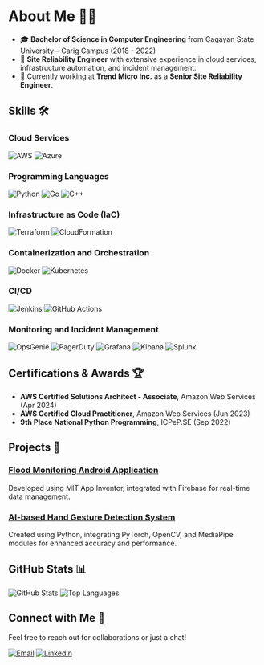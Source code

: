 # About Me 🧑‍💻

- 🎓 **Bachelor of Science in Computer Engineering** from Cagayan State University – Carig Campus (2018 - 2022)
- 🌟 **Site Reliability Engineer** with extensive experience in cloud services, infrastructure automation, and incident management.
- 💼 Currently working at **Trend Micro Inc.** as a **Senior Site Reliability Engineer**.

## Skills 🛠️

### Cloud Services
![AWS](https://img.shields.io/badge/AWS-%23232F3E.svg?style=for-the-badge&logo=amazon-aws&logoColor=white)
![Azure](https://img.shields.io/badge/Azure-%230072C6.svg?style=for-the-badge&logo=microsoft-azure&logoColor=white)

### Programming Languages
![Python](https://img.shields.io/badge/Python-%233776AB.svg?style=for-the-badge&logo=python&logoColor=white)
![Go](https://img.shields.io/badge/Go-%2300ADD8.svg?style=for-the-badge&logo=go&logoColor=white)
![C++](https://img.shields.io/badge/C++-%2300599C.svg?style=for-the-badge&logo=cplusplus&logoColor=white)

### Infrastructure as Code (IaC)
![Terraform](https://img.shields.io/badge/Terraform-%235835CC.svg?style=for-the-badge&logo=terraform&logoColor=white)
![CloudFormation](https://img.shields.io/badge/CloudFormation-%23232F3E.svg?style=for-the-badge&logo=amazon-aws&logoColor=white)

### Containerization and Orchestration
![Docker](https://img.shields.io/badge/Docker-%232496ED.svg?style=for-the-badge&logo=docker&logoColor=white)
![Kubernetes](https://img.shields.io/badge/Kubernetes-%23326CE5.svg?style=for-the-badge&logo=kubernetes&logoColor=white)

### CI/CD
![Jenkins](https://img.shields.io/badge/Jenkins-%23D24939.svg?style=for-the-badge&logo=jenkins&logoColor=white)
![GitHub Actions](https://img.shields.io/badge/GitHub_Actions-%232088FF.svg?style=for-the-badge&logo=github-actions&logoColor=white)

### Monitoring and Incident Management
![OpsGenie](https://img.shields.io/badge/OpsGenie-%23232F3E.svg?style=for-the-badge&logo=opsgenie&logoColor=white)
![PagerDuty](https://img.shields.io/badge/PagerDuty-%23232F3E.svg?style=for-the-badge&logo=pagerduty&logoColor=white)
![Grafana](https://img.shields.io/badge/Grafana-%23F46800.svg?style=for-the-badge&logo=grafana&logoColor=white)
![Kibana](https://img.shields.io/badge/Kibana-%23232F3E.svg?style=for-the-badge&logo=kibana&logoColor=white)
![Splunk](https://img.shields.io/badge/Splunk-%23232F3E.svg?style=for-the-badge&logo=splunk&logoColor=white)

## Certifications & Awards 🏆

- **AWS Certified Solutions Architect - Associate**, Amazon Web Services (Apr 2024)
- **AWS Certified Cloud Practitioner**, Amazon Web Services (Jun 2023)
- **9th Place National Python Programming**, ICPeP.SE (Sep 2022)

## Projects 🚀

### [Flood Monitoring Android Application](https://github.com/LeonardoSMiguelJr/flood-monitoring-app)
Developed using MIT App Inventor, integrated with Firebase for real-time data management.

### [AI-based Hand Gesture Detection System](https://github.com/LeonardoSMiguelJr/hand-gesture-detection)
Created using Python, integrating PyTorch, OpenCV, and MediaPipe modules for enhanced accuracy and performance.

## GitHub Stats 📊

![GitHub Stats](https://github-readme-stats.vercel.app/api?username=leomiguel15&show_icons=true&theme=dark&count_private=true)
![Top Languages](https://github-readme-stats.vercel.app/api/top-langs/?username=leomiguel15&layout=compact&theme=dark)

## Connect with Me 🤝

Feel free to reach out for collaborations or just a chat!

[![Email](https://img.shields.io/badge/Email-D14836?style=for-the-badge&logo=gmail&logoColor=white)](mailto:lmiguel94104@gmail.com)
[![LinkedIn](https://img.shields.io/badge/LinkedIn-%230077B5.svg?style=for-the-badge&logo=linkedin&logoColor=white)](https://www.linkedin.com/in/leonardo-miguel-jr)
